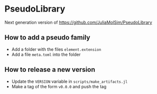 # PseudoLibrary

Next generation version of https://github.com/JuliaMolSim/PseudoLibrary

## How to add a pseudo family
- Add a folder with the files `element.extension`
- Add a file `meta.toml` into the folder

## How to release a new version
- Update the `VERSION` variable in `scripts/make_artifacts.jl`
- Make a tag of the form `v0.0.0` and push the tag

